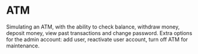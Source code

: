 # ATM

Simulating an ATM, with the ability to check balance, withdraw money, deposit money, view past transactions and change password. Extra options for the admin account: add user, reactivate user account, turn off ATM for maintenance.


